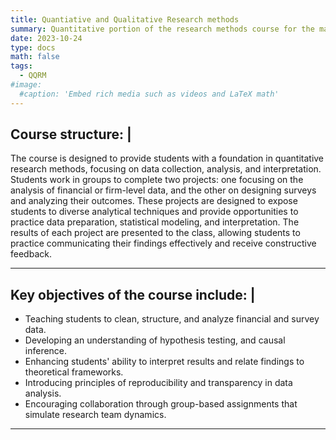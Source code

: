 ```yaml
---
title: Quantiative and Qualitative Research methods
summary: Quantitative portion of the research methods course for the master students.
date: 2023-10-24
type: docs
math: false
tags:
  - QQRM
#image:
  #caption: 'Embed rich media such as videos and LaTeX math'
---
```

## Course structure: |
The course is designed to provide students with a foundation in quantitative research methods, focusing on data collection, analysis, and interpretation. Students work in groups to complete two projects: one focusing on the analysis of financial or firm-level data, and the other on designing surveys and analyzing their outcomes. These projects are designed to expose students to diverse analytical techniques and provide opportunities to practice data preparation, statistical modeling, and interpretation. The results of each project are presented to the class, allowing students to practice communicating their findings effectively and receive constructive feedback.

--- 
## Key objectives of the course include: |

  - Teaching students to clean, structure, and analyze financial and survey data.
  - Developing an understanding of hypothesis testing, and causal inference.
  - Enhancing students' ability to interpret results and relate findings to theoretical frameworks.
  - Introducing principles of reproducibility and transparency in data analysis.
  - Encouraging collaboration through group-based assignments that simulate research team dynamics.


---
